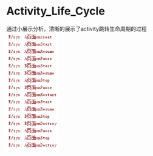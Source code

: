 # Activity_Life_Cycle
通过小展示分析，清晰的展示了activity跳转生命周期的过程
![image](https://github.com/sys1211/Activity_Life_Cycle/blob/master/app/src/main/res/drawable/test.png)
